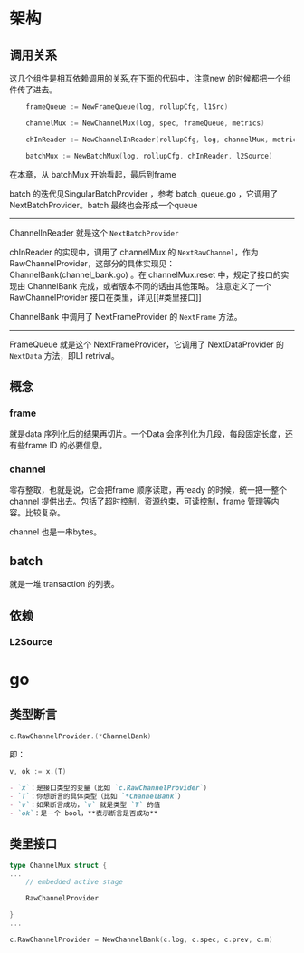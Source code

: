 # 架构

## 调用关系

这几个组件是相互依赖调用的关系,在下面的代码中，注意new 的时候都把一个组件传了进去。
```go
    frameQueue := NewFrameQueue(log, rollupCfg, l1Src)

    channelMux := NewChannelMux(log, spec, frameQueue, metrics)

    chInReader := NewChannelInReader(rollupCfg, log, channelMux, metrics)

    batchMux := NewBatchMux(log, rollupCfg, chInReader, l2Source)
```

在本章，从 batchMux 开始看起，最后到frame

batch 的迭代见SingularBatchProvider ，参考 batch_queue.go ，它调用了 NextBatchProvider。batch 最终也会形成一个queue 

---
ChannelInReader 就是这个 `NextBatchProvider`

chInReader 的实现中，调用了 channelMux 的 `NextRawChannel`，作为 RawChannelProvider，这部分的具体实现见： ChannelBank(channel_bank.go) 。在 channelMux.reset 中，规定了接口的实现由 ChannelBank 完成，或者版本不同的话由其他策略。
注意定义了一个 RawChannelProvider 接口在类里，详见[[#类里接口]]

ChannelBank 中调用了 NextFrameProvider 的 `NextFrame` 方法。

---

FrameQueue 就是这个  NextFrameProvider，它调用了 NextDataProvider 的 `NextData` 方法，即L1 retrival。


## 概念

### frame

就是data 序列化后的结果再切片。一个Data 会序列化为几段，每段固定长度，还有些frame ID  的必要信息。

### channel

零存整取，也就是说，它会把frame 顺序读取，再ready 的时候，统一把一整个channel 提供出去。包括了超时控制，资源约束，可读控制，frame 管理等内容。比较复杂。

channel 也是一串bytes。

## batch
就是一堆 transaction 的列表。


## 依赖
### L2Source


# go

## 类型断言

```go
c.RawChannelProvider.(*ChannelBank)
```
即：
```go
v, ok := x.(T)
```
```markdown
- `x`：是接口类型的变量（比如 `c.RawChannelProvider`）
- `T`：你想断言的具体类型（比如 `*ChannelBank`）
- `v`：如果断言成功，`v` 就是类型 `T` 的值
- `ok`：是一个 bool，**表示断言是否成功**
```


## 类里接口

```go
type ChannelMux struct {
...
    // embedded active stage

    RawChannelProvider

}
...

c.RawChannelProvider = NewChannelBank(c.log, c.spec, c.prev, c.m)
```

